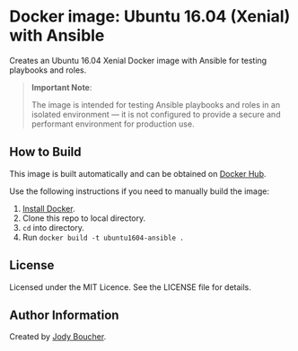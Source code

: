# Docker image: Ubuntu 16.04 (Xenial) with Ansible

Creates an Ubuntu 16.04 Xenial Docker image with Ansible for testing playbooks and roles.

> **Important Note**:
>
>The image is intended for testing Ansible playbooks and roles in an isolated environment — it is not configured to provide a secure and performant environment for production use.

## How to Build

This image is built automatically and can be obtained on [Docker Hub](https://hub.docker.com/r/jodyboucher/ubuntu1604-ansible/).

Use the following instructions if you need to manually build the image:

  1. [Install Docker](https://docs.docker.com/engine/installation/).
  2. Clone this repo to local directory.
  3. `cd` into directory.
  4. Run `docker build -t ubuntu1604-ansible .`

## License

Licensed under the MIT Licence.  See the LICENSE file for details.

## Author Information

Created by [Jody Boucher](https://jodyboucher.com/).
